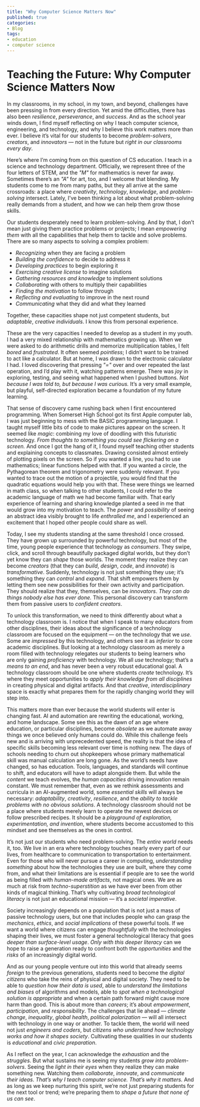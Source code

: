 ```yaml
---
title: "Why Computer Science Matters Now"
published: true
categories:
- Blog
tags:
- education
- computer science
---
```


# Teaching the Future: Why Computer Science Matters Now

In my classrooms, in my school, in my town, and beyond, challenges have been pressing in from every direction. Yet amid the difficulties, there has also been *resilience*, *perseverance*, and *success*. And as the school year winds down, I find myself reflecting on why I teach computer science, engineering, and technology, and why I believe this work matters more than ever. I believe it’s vital for our students to become *problem-solvers*, *creators*, and *innovators* — not in the future but *right in our classrooms every day*.

Here’s where I’m coming from on this question of CS education. I teach in a science and technology department. Officially, we represent three of the four letters of STEM, and the *"M"* for mathematics is never far away. Sometimes there’s an *"A"* for art, too, and I welcome that blending. My students come to me from many paths, but they all arrive at the same crossroads: a place where *creativity*, *technology*, *knowledge*, and *problem-solving* intersect. Lately, I’ve been thinking a lot about what problem-solving really demands from a student, and how we can help them grow those skills.

Our students desperately need to learn problem-solving. And by that, I don’t mean just giving them practice problems or projects; I mean *empowering them* with all the capabilities that help them to tackle and solve problems. There are so many aspects to solving a complex problem:

* *Recognizing* when they are facing a problem
* *Building the confidence* to decide to address it
* *Developing practices* to begin exploring it
* *Exercising creative license* to imagine solutions
* *Gathering resources and knowledge* to implement solutions
* *Collaborating* with others to multiply their capabilities
* *Finding the motivation* to follow through
* *Reflecting and evaluating* to improve in the next round
* *Communicating* what they did and what they learned

Together, these capacities shape not just competent students, but *adaptable*, *creative individuals*. I know this from personal experience.

These are the very capacities I needed to develop as a student in my youth. I had a very mixed relationship with mathematics growing up. When we were asked to do arithmetic drills and memorize multiplication tables, I felt *bored* and *frustrated*. It often seemed *pointless*; I didn’t want to be trained to act like a calculator. But at home, I was drawn to the electronic calculator I had. I loved discovering that pressing *"="* over and over repeated the last operation, and I’d play with it, watching patterns emerge. There was *joy* in exploring, testing, and seeing what happened when I pushed buttons. *Not because I was told to, but because I was curious.* It’s a very small example, but playful, self-directed exploration became a foundation of my future learning.

That sense of discovery came rushing back when I first encountered programming. When Somerset High School got its first Apple computer lab, I was just beginning to mess with the BASIC programming language. I taught myself little bits of code to make pictures appear on the screen. It seemed like *magic*: combining my love of doodling with this futuristic technology. *From thoughts to something you could see flickering on a screen.* And once I got the hang of it, I found myself teaching other students and explaining concepts to classmates. Drawing consisted almost entirely of plotting pixels on the screen. So if you wanted a line, you had to use mathematics; linear functions helped with that. If you wanted a circle, the Pythagorean theorem and trigonometry were suddenly relevant. If you wanted to trace out the motion of a projectile, you would find that the quadratic equations would help you with that. These were things we learned in math class, so when talking to other students, I could refer to the academic language of math we had become familiar with. That early experience of learning and sharing knowledge planted a seed in me that would grow into my motivation to teach. The *power* and *possibility* of seeing an abstract idea visibly brought to life *enthralled me*, and I experienced an excitement that I hoped other people could share as well.

Today, I see my students standing at the same threshold I once crossed. They have grown up surrounded by powerful technology, but most of the time, young people experience that technology as *consumers*. They swipe, click, and scroll through beautifully packaged digital worlds, but they don’t yet know they can *shape* those worlds. The moment they realize they can become *creators* (that they can *build*, *design*, *code*, and *innovate*) is *transformative*. Suddenly, technology is not just something they use; it’s something they can *control* and *expand*. That shift empowers them by letting them see new possibilities for their own activity and participation. They should realize that they, themselves, can be *innovators*. *They can do things nobody else has ever done.* This personal discovery can transform them from passive users to *confident creators*.

To unlock this transformation, we need to think differently about what a technology classroom is. I notice that when I speak to many educators from other disciplines, their ideas about the significance of a technology classroom are focused on the equipment — on the technology that we *use*. Some are *impressed* by this technology, and others see it as *inferior* to core academic disciplines. But looking at a technology classroom as merely a room filled with technology relegates our students to being learners who are only gaining *proficiency* with technology. We all *use* technology; that’s a *means to an end*, and has never been a very robust educational goal. A technology classroom should be one where students *create* technology. It’s where they meet opportunities to *apply their knowledge from all disciplines* in creating physical and digital artifacts. And that *creative*, *interdisciplinary* space is exactly what prepares them for the rapidly changing world they will step into.

This matters more than ever because the world students will enter is changing fast. AI and automation are rewriting the educational, working, and home landscape. Some see this as the dawn of an age where education, or particular disciplines, become *obsolete* as we automate away things we once believed only humans could do. While this challenge feels new and is arriving with unprecedented speed, the reality is that the idea of specific skills becoming less relevant over time is nothing new. The days of schools needing to churn out shopkeepers whose primary mathematical skill was manual calculation are long gone. As the world’s needs have changed, so has education. Tools, languages, and standards will continue to shift, and educators will have to adapt alongside them. But while the *content* we teach evolves, the *human capacities* driving innovation remain constant. We must remember that, even as we rethink assessments and curricula in an AI-augmented world, some *essential skills* will always be necessary: *adaptability*, *creativity*, *resilience*, and the *ability to tackle problems with no obvious solutions*. A technology classroom should not be a place where students merely learn to operate the newest devices or follow prescribed recipes. It should be a *playground of exploration, experimentation, and invention*, where students become accustomed to this mindset and see themselves as the ones in control.

It’s not just our students who need problem-solving. The *entire world* needs it, too. We live in an era where technology touches nearly every part of our lives, from healthcare to communication to transportation to entertainment. Even for those who will never pursue a career in computing, *understanding something* about how the technologies they use are built, where they come from, and what their limitations are is essential if people are to see the world as being filled with *human-made artifacts*, not magical ones. We are as much at risk from *techno-superstition* as we have ever been from other kinds of magical thinking. That’s why cultivating *broad technological literacy* is not just an educational mission — it’s a *societal imperative*.

Society increasingly depends on a population that is not just a mass of passive technology users, but one that includes people who can grasp the *mechanics*, *ethics*, and *social implications* of these powerful tools. If we want a world where citizens can engage *thoughtfully* with the technologies shaping their lives, we must foster a general technological literacy that goes *deeper than surface-level usage*. *Only with this deeper literacy* can we hope to raise a generation ready to confront both the *opportunities* and the *risks* of an increasingly digital world.

And as our young people venture out into this world that already seems *foreign* to the previous generations, students need to become the *digital citizens* who take the reins of physical and digital society. They need to be able to *question how their data is used*, able to *understand the limitations and biases* of algorithms and models, able to *spot when a technological solution is appropriate* and when a certain path forward might cause more harm than good. This is about more than *careers*; it’s about *empowerment*, *participation*, and *responsibility*. The challenges that lie ahead — *climate change*, *inequality*, *global health*, *political polarization* — will all intersect with technology in one way or another. To tackle them, the world will need not just *engineers and coders*, but *citizens who understand how technology works and how it shapes society*. Cultivating these qualities in our students is *educational* and *civic preparation*.

As I reflect on the year, I can acknowledge the *exhaustion* and the *struggles*. But what sustains me is seeing my students *grow into problem-solvers*. Seeing the *light in their eyes* when they realize they can make something new. Watching them *collaborate*, *innovate*, and *communicate their ideas*. *That’s why I teach computer science.* *That’s why it matters.* And as long as we keep nurturing this spirit, we’re not just preparing students for the next tool or trend; we’re preparing them to *shape a future that none of us can see*.

